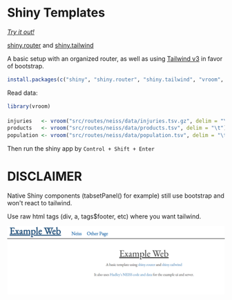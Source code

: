 # Shiny Templates

[*Try it out!*](https://router-tailwind.shiny-templates.dev)

[shiny.router](https://appsilon.github.io/shiny.router) and [shiny.tailwind](https://github.com/kylebutts/shiny.tailwind)

A basic setup with an organized router, as well as using [Tailwind v3]() in favor of bootstrap.

```R
install.packages(c("shiny", "shiny.router", "shiny.tailwind", "vroom", "dplyr", "ggplot2", "forcats"))
```

Read data:
```R
library(vroom)

injuries   <- vroom("src/routes/neiss/data/injuries.tsv.gz", delim = "\t")
products   <- vroom("src/routes/neiss/data/products.tsv", delim = "\t")
population <- vroom("src/routes/neiss/data/population.tsv", delim = "\t")
```
Then run the shiny app by `Control + Shift + Enter`

# DISCLAIMER
Native Shiny components (tabsetPanel() for example) still use bootstrap and won't react to tailwind.

Use raw html tags (div, a, tags$footer, etc) where you want tailwind.

![Screenshot of Shiny App](https://raw.githubusercontent.com/shiny-templates/router-tailwind/main/example.PNG)
